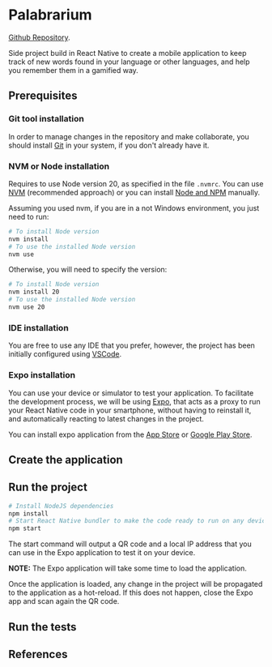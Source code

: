 # Palabrarium

[Github Repository](https://github.com/christianamenos/palabrarium).

Side project build in React Native to create a mobile application to keep track of new words found in your language or other languages, and help you remember them in a gamified way.

## Prerequisites

### Git tool installation

In order to manage changes in the repository and make collaborate, you should install [Git](https://git-scm.com/downloads) in your system, if you don't already have it.

### NVM or Node installation

Requires to use Node version 20, as specified in the file `.nvmrc`. You can use [NVM](https://github.com/nvm-sh/nvm) (recommended approach) or you can install [Node and NPM](https://nodejs.org/es/) manually.

Assuming you used nvm, if you are in a not Windows environment, you just need to run:

```bash
# To install Node version
nvm install
# To use the installed Node version
nvm use
```

Otherwise, you will need to specify the version:

```bash
# To install Node version
nvm install 20
# To use the installed Node version
nvm use 20
```

### IDE installation

You are free to use any IDE that you prefer, however, the project has been initially configured using [VSCode](https://code.visualstudio.com/).

### Expo installation

You can use your device or simulator to test your application. To facilitate the development process, we will be using [Expo](https://expo.dev/), that acts as a proxy to run your React Native code in your smartphone, without having to reinstall it, and automatically reacting to latest changes in the project.

You can install expo application from the [App Store](https://apps.apple.com/us/app/expo-go/id982107779) or [Google Play Store](https://play.google.com/store/apps/details?id=host.exp.exponent&hl=en&gl=US).

## Create the application

## Run the project

```bash
# Install NodeJS dependencies
npm install
# Start React Native bundler to make the code ready to run on any device
npm start
```

The start command will output a QR code and a local IP address that you can use in the Expo application to test it on your device.

**NOTE:** The Expo application will take some time to load the application.

Once the application is loaded, any change in the project will be propagated to the application as a hot-reload. If this does not happen, close the Expo app and scan again the QR code.

## Run the tests

## References
